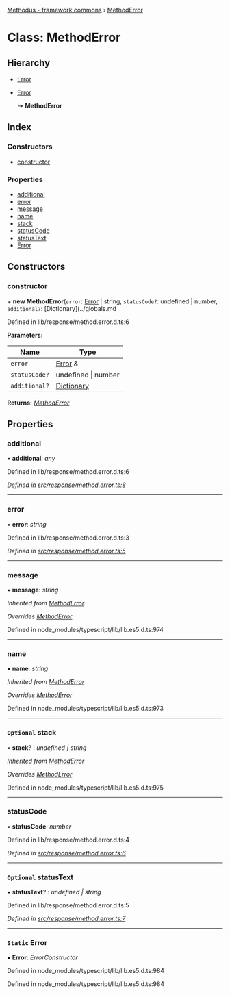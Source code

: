[Methodus - framework commons](../globals.md) › [MethodError](modules/framework/common/methoderror.md)

# Class: MethodError

## Hierarchy

* [Error](#static-error)

* [Error](#static-error)

  ↳ **MethodError**

## Index

### Constructors

* [constructor](#constructor)

### Properties

* [additional](#additional)
* [error](#error)
* [message](#message)
* [name](#name)
* [stack](#optional-stack)
* [statusCode](#statuscode)
* [statusText](#optional-statustext)
* [Error](#static-error)

## Constructors

###  constructor

\+ **new MethodError**(`error`: [Error](#static-error) | string, `statusCode?`: undefined | number, `additional?`: [Dictionary](../globals.md

Defined in lib/response/method.error.d.ts:6

**Parameters:**

Name | Type |
------ | ------ |
`error` | [Error](#static-error) &
`statusCode?` | undefined &#124; number |
`additional?` | [Dictionary](../globals.md#dictionary) |

**Returns:** *[MethodError](modules/framework/common/methoderror.md)*

## Properties

###  additional

• **additional**: *any*

Defined in lib/response/method.error.d.ts:6

*Defined in [src/response/method.error.ts:8](#L8)*

___

###  error

• **error**: *string*

Defined in lib/response/method.error.d.ts:3

*Defined in [src/response/method.error.ts:5](#L5)*

___

###  message

• **message**: *string*

*Inherited from [MethodError](#message)*

*Overrides [MethodError](#message)*

Defined in node_modules/typescript/lib/lib.es5.d.ts:974

___

###  name

• **name**: *string*

*Inherited from [MethodError](#name)*

*Overrides [MethodError](#name)*

Defined in node_modules/typescript/lib/lib.es5.d.ts:973

___

### `Optional` stack

• **stack**? : *undefined | string*

*Inherited from [MethodError](#optional-stack)*

*Overrides [MethodError](#optional-stack)*

Defined in node_modules/typescript/lib/lib.es5.d.ts:975

___

###  statusCode

• **statusCode**: *number*

Defined in lib/response/method.error.d.ts:4

*Defined in [src/response/method.error.ts:6](#L6)*

___

### `Optional` statusText

• **statusText**? : *undefined | string*

Defined in lib/response/method.error.d.ts:5

*Defined in [src/response/method.error.ts:7](#L7)*

___

### `Static` Error

▪ **Error**: *ErrorConstructor*

Defined in node_modules/typescript/lib/lib.es5.d.ts:984

Defined in node_modules/typescript/lib/lib.es5.d.ts:984
